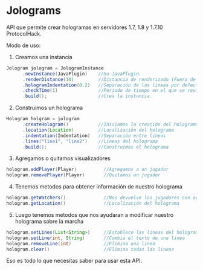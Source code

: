 # Jolograms

API que permite crear hologramas en servidores 1.7, 1.8 y 1.7.10 ProtocolHack.

Modo de uso:

1. Creamos una instancia

```java
Jologram jologram = JologramInstance
      .newInstance(JavaPlugin)    //Su JavaPlugin.
      .renderDistance(10)         //Distancia de renderizado (Fuera de esta el holograma desaparece).
      .hologramIndentation(0.2)   //Separación de las lineas por defecto.
      .checkTime(1)               //Periodo de tiempo en el que se revisara la distancia a los hologramas.
      .build();                   //Crea la instancia.
```


2. Construimos un holograma

```java
Hologram holgram = jologram
      .createHologram()           //Iniciamos la creación del holograma.
      .location(Location)         //Localización del holograma
      .indentation(Indentation)   //Separación entre lineas
      .lines("line1", "line2")    //Lineas del holograma
      .build();                   //Construimos el holograma
```

3. Agregamos o quitamos visualizadores

```java
hologram.addPlayer(Player)          //Agregamos a un jugador
hologram.removePlayer(Player)       //Quitamos un jugador
```

4. Tenemos metodos para obtener información de nuestro holograma

```java
hologram.getWatchers()              //Nos devuelve los jugadores con acceso al holograma
hologram.getLocation()              //Localización del holograma
```

5. Luego tenemos metodos que nos ayudaran a modificar nuestro holograma sobre la marcha

```java
hologram.setLines(List<String>)     //Establece las lineas del holograma
hologram.setLine(int, String)       //Cambia el texto de una linea
hologram.removeLine(int)            //Elimina una linea
hologram.clear()                    //Elimina todas las lineas
```

Eso es todo lo que necesitas saber para usar esta API.

